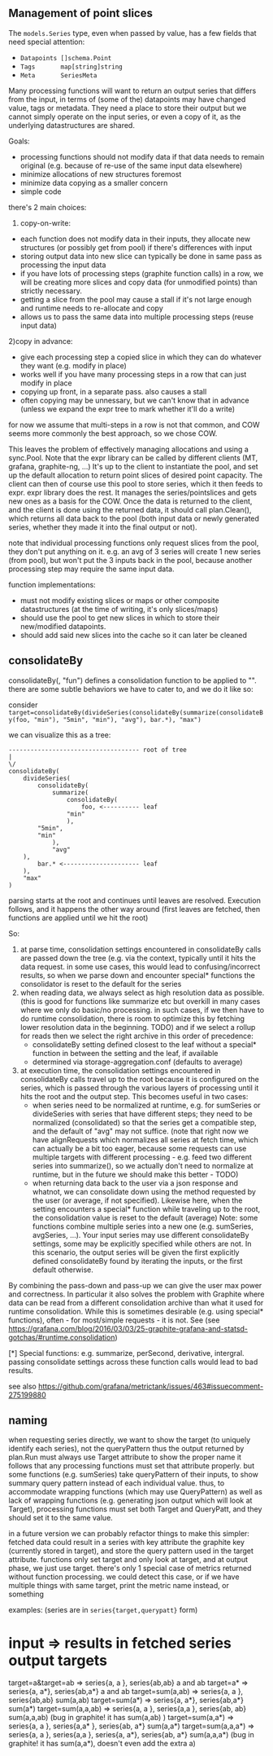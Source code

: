 ## Management of point slices

The `models.Series` type, even when passed by value, has a few fields that need special attention:
* `Datapoints []schema.Point`
* `Tags       map[string]string`
* `Meta       SeriesMeta`

Many processing functions will want to return an output series that differs from the input, in terms of (some of the) datapoints may have changed value, tags or metadata.
They need a place to store their output but we cannot simply operate on the input series, or even a copy of it, as the underlying datastructures are shared.

Goals:
* processing functions should not modify data if that data needs to remain original (e.g. because of re-use of the same input data elsewhere)
* minimize allocations of new structures foremost
* minimize data copying as a smaller concern
* simple code

there's 2 main choices:

1) copy-on-write:
- each function does not modify data in their inputs, they allocate new structures (or possibly get from pool) if there's differences with input
- storing output data into new slice can typically be done in same pass as processing the input data
- if you have lots of processing steps (graphite function calls) in a row, we will be creating more slices and copy data (for unmodified points) than strictly necessary.
- getting a slice from the pool may cause a stall if it's not large enough and runtime needs to re-allocate and copy
- allows us to pass the same data into multiple processing steps (reuse input data)

2)copy in advance:
- give each processing step a copied slice in which they can do whatever they want (e.g. modify in place)
- works well if you have many processing steps in a row that can just modify in place
- copying up front, in a separate pass. also causes a stall
- often copying may be unnessary, but we can't know that in advance (unless we expand the expr tree to mark whether it'll do a write)


for now we assume that multi-steps in a row is not that common, and COW seems more commonly the best approach, so we chose COW.


This leaves the problem of effectively managing allocations and using a sync.Pool.
Note that the expr library can be called by different clients (MT, grafana, graphite-ng, ...)
It's up to the client to instantiate the pool, and set up the default allocation to return point slices of desired point capacity.
The client can then of course use this pool to store series, which it then feeds to expr.
expr library does the rest.  It manages the series/pointslices and gets new ones as a basis for the COW.
Once the data is returned to the client, and the client is done using the returned data, it should call plan.Clean(),
which returns all data back to the pool  (both input data or newly generated series, whether they made it into the final output or not).

note that individual processing functions only request slices from the pool, they don't put anything on it.
e.g. an avg of 3 series will create 1 new series (from pool), but won't put the 3 inputs back in the pool, because
another processing step may require the same input data.

function implementations:
* must not modify existing slices or maps or other composite datastructures (at the time of writing, it's only slices/maps)
* should use the pool to get new slices in which to store their new/modified datapoints.
* should add said new slices into the cache so it can later be cleaned

## consolidateBy

consolidateBy(<foo>, "fun") defines a consolidation function to be applied to "<foo>". there are some subtle behaviors we have to cater to, and we do it like so:

consider `target=consolidateBy(divideSeries(consolidateBy(summarize(consolidateBy(foo, "min"), "5min", "min"), "avg"), bar.*), "max")`

we can visualize this as a tree:

```
------------------------------------ root of tree
|
\/
consolidateBy(
    divideSeries(
        consolidateBy(
            summarize(
                consolidateBy(
                    foo, <---------- leaf
	            "min"
                ),
		"5min",
		"min"
            ),
            "avg"
	),
        bar.* <--------------------- leaf
    ),
    "max"
)
```

parsing starts at the root and continues until leaves are resolved.
Execution follows, and it happens the other way around (first leaves are fetched, then functions are applied until we hit the root)

So:
1) at parse time, consolidation settings encountered in consolidateBy calls are passed down the tree (e.g. via the context, typically until it hits the data request.
   in some use cases, this would lead to confusing/incorrect results, so when we parse down and encounter special* functions the consolidator is reset to the default for the series
2) when reading data, we always select as high resolution data as possible.
   (this is good for functions like summarize etc but overkill in many cases where we only do basic/no processing. in such cases, if we then have to do runtime consolidation, there is room to optimize this by fetching lower resolution data in the beginning. TODO)
   and if we select a rollup for reads then we select the right archive in this order of precedence:
   - consolidateBy setting defined closest to the leaf without a special* function in between the setting and the leaf, if available
   - determined via storage-aggregation.conf (defaults to average)
3) at execution time, the consolidation settings encountered in consolidateBy calls travel up to the root because it is configured on the series, which is passed through the various layers of processing until it hits the root and the output step.  This becomes useful in two cases:
   - when series need to be normalized at runtime, e.g. for sumSeries or divideSeries with series that have different steps; they need to be normalized (consolidated) so that the series get a compatible step, and the default of "avg" may not suffice.  (note that right now we have alignRequests which normalizes all series at fetch time, which can actually be a bit too eager, because some requests can use multiple targets with different processing - e.g. feed two different series into summarize(), so we actually don't need to normalize at runtime, but in the future we should make this better - TODO)
   - when returning data back to the user via a json response and whatnot, we can consolidate down using the method requested by the user (or average, if not specified). Likewise here, when the setting encounters a special* function while traveling up to the root, the consolidation value is reset to the default (average)
   Note: some functions combine multiple series into a new one (e.g. sumSeries, avgSeries, ...). Your input series may use different consolidateBy settings, some may be explicitly specified while others are not.  In this scenario, the output series will be given the first explicitly defined consolidateBy found by iterating the inputs, or the first default otherwise.

By combining the pass-down and pass-up we can give the user max power and correctness. In particular it also solves the problem with Graphite where data can be read from a different consolidation archive than what it used for runtime consolidation. While this is sometimes desirable (e.g. using special* functions), often - for most/simple requests - it is not. See
(see https://grafana.com/blog/2016/03/03/25-graphite-grafana-and-statsd-gotchas/#runtime.consolidation)

[*] Special functions: e.g. summarize, perSecond, derivative, intergral. passing consolidate settings across these function calls would lead to bad results.

see also https://github.com/grafana/metrictank/issues/463#issuecomment-275199880



## naming

when requesting series directly, we want to show the target (to uniquely identify each series), not the queryPattern
thus the output returned by plan.Run must always use Target attribute to show the proper name
it follows that any processing functions must set that attribute properly.
but some functions (e.g. sumSeries) take queryPattern of their inputs, to show summary query pattern instead of each individual value.
thus, to accommodate wrapping functions (which may use QueryPattern) as well as lack of wrapping functions (e.g. generating json output which will look at Target), processing functions must set both Target and QueryPatt, and they should set it to the same value.

in a future version we can probably refactor things to make this simpler: fetched data could result in a series with key attribute the graphite key (currently stored in target), and store the query pattern used in the target attribute.  functions only set target and only look at target, and at output phase, we just use target. there's only 1 special case of metrics returned without function processing. we could detect this case, or if we have multiple things with same target, print the metric name instead, or something

examples: (series are in `series{target,querypatt}` form)

input              => results in fetched series                                   output targets
==================================================================================================================
target=a&target=ab => series{a, a }, series{ab,ab}                                a and ab
target=a*          => series{a, a*}, series{ab,a*}                                a and ab
target=sum(a,ab)   => series{a, a }, series{ab,ab}                                sum(a,ab)
target=sum(a*)     => series{a, a*}, series{ab,a*}                                sum(a*)
target=sum(a,a,ab) => series{a, a }, series{a,a  }, series{ab, ab}                sum(a,a,ab) (bug in graphite! it has sum(a,ab) )
target=sum(a,a*)   => series{a, a }, series{a,a* }, series{ab, a*}                sum(a,a*)
target=sum(a,a,a*) => series{a, a }, series{a,a  }, series{a, a*}, series{ab, a*} sum(a,a,a*) (bug in graphite! it has sum(a,a*), doesn't even add the extra a)
